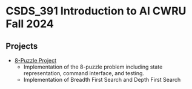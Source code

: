 # CSDS_391 Introduction to AI CWRU Fall 2024

## Projects

- [8-Puzzle Project](./8_Puzzle/README.md)
  - Implementation of the 8-puzzle problem including state representation, command interface, and testing.
  - Implementation of Breadth First Search and Depth First Search


